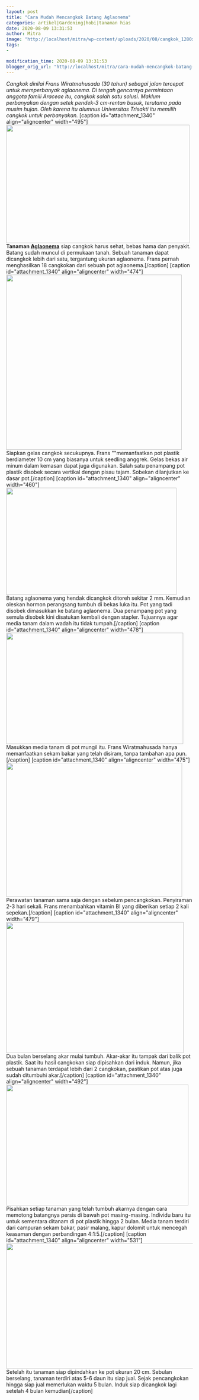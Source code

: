 ```yaml
---
layout: post
title: "Cara Mudah Mencangkok Batang Aglaonema"
categories: artikel|Gardening|hobi|tanaman hias
date: 2020-08-09 13:31:53
author: Mitra
image: "http://localhost/mitra/wp-content/uploads/2020/08/cangkok_1280x651.jpg"
tags:
- 

modification_time: 2020-08-09 13:31:53
blogger_orig_url: "http://localhost/mitra/cara-mudah-mencangkok-batang-aglaonema.html"
---
```


<em>Cangkok dinilai Frans Wiratmahusada (30 tahun) sebagai jalan tercepat untuk memperbanyak aglaonema. Di tengah gencarnya permintaan anggota famili Araceae itu, cangkok salah satu solusi. Maklum perbanyakan dengan setek pendek-3 cm-rentan busuk, terutama pada musim hujan. Oleh karena itu alumnus Universitas Trisakti itu memilih cangkok untuk perbanyakan.</em>
[caption id="attachment_1340" align="aligncenter" width="495"]<img class="wp-image-1340" src="http://127.0.0.1/mitra/wp-content/uploads/2020/08/cangkok_1243x800.jpg" alt="" width="495" height="318" /> <strong>Tanaman <a class="wpil_keyword_link " href="http://127.0.0.1/mitra/topik/aglaonema"  title="Aglaonema" data-wpil-keyword-link="linked">Aglaonema</a></strong> siap cangkok harus sehat, bebas hama dan penyakit. Batang sudah muncul di permukaan tanah. Sebuah tanaman dapat dicangkok lebih dari satu, tergantung ukuran aglaonema. Frans pernah menghasilkan 18 cangkokan dari sebuah pot aglaonema.[/caption]
[caption id="attachment_1340" align="aligncenter" width="474"]<img class="wp-image-1340 " src="http://127.0.0.1/mitra/wp-content/uploads/2020/08/cangkok_1243x800.jpg" alt="" width="474" height="471" /> Siapkan gelas cangkok secukupnya. Frans ""memanfaatkan pot plastik berdiameter 10 cm yang biasanya untuk seedling anggrek. Gelas bekas air minum dalam kemasan dapat juga digunakan. Salah satu penampang pot plastik disobek secara vertikal dengan pisau tajam. Sobekan dilanjutkan ke dasar pot.[/caption]
[caption id="attachment_1340" align="aligncenter" width="460"]<img class="wp-image-1340" src="http://127.0.0.1/mitra/wp-content/uploads/2020/08/cangkok_1243x800.jpg" alt="" width="460" height="288" /> Batang aglaonema yang hendak dicangkok ditoreh sekitar 2 mm. Kemudian oleskan hormon perangsang tumbuh di bekas luka itu. Pot yang tadi disobek dimasukkan ke batang aglaonema. Dua penampang pot yang semula disobek kini disatukan kembali dengan stapler. Tujuannya agar media tanam dalam wadah itu tidak tumpah.[/caption]
[caption id="attachment_1340" align="aligncenter" width="478"]<img class="wp-image-1340" src="http://127.0.0.1/mitra/wp-content/uploads/2020/08/cangkok_1243x800.jpg" alt="" width="478" height="299" /> Masukkan media tanam di pot mungil itu. Frans Wiratmahusada hanya memanfaatkan sekam bakar yang telah disiram, tanpa tambahan apa pun.[/caption]
[caption id="attachment_1340" align="aligncenter" width="475"]<img class="wp-image-1340 " src="http://127.0.0.1/mitra/wp-content/uploads/2020/08/cangkok_1243x800.jpg" alt="" width="475" height="360" /> Perawatan tanaman sama saja dengan sebelum pencangkokan. Penyiraman 2-3 hari sekali. Frans menambahkan vitamin BI yang diberikan setiap 2 kali sepekan.[/caption]
[caption id="attachment_1340" align="aligncenter" width="479"]<img class="wp-image-1340 " src="http://127.0.0.1/mitra/wp-content/uploads/2020/08/cangkok_1243x800.jpg" alt="" width="479" height="352" /> Dua bulan berselang akar mulai tumbuh. Akar-akar itu tampak dari balik pot plastik. Saat itu hasil cangkokan siap dipisahkan dari induk. Namun, jika sebuah tanaman terdapat lebih dari 2 cangkokan, pastikan pot atas juga sudah ditumbuhi akar.[/caption]
[caption id="attachment_1340" align="aligncenter" width="492"]<img class="wp-image-1340 " src="http://127.0.0.1/mitra/wp-content/uploads/2020/08/cangkok_1243x800.jpg" alt="" width="492" height="325" /> Pisahkan setiap tanaman yang telah tumbuh akarnya dengan cara memotong batangnya persis di bawah pot masing-masing. Individu baru itu untuk sementara ditanam di pot plastik hingga 2 bulan. Media tanam terdiri dari campuran sekam bakar, pasir malang, kapur dolomit untuk mencegah keasaman dengan perbandingan 4:1:5.[/caption]
[caption id="attachment_1340" align="aligncenter" width="531"]<img class="wp-image-1340" src="http://127.0.0.1/mitra/wp-content/uploads/2020/08/cangkok_1243x800.jpg" alt="" width="531" height="337" /> Setelah itu tanaman siap dipindahkan ke pot ukuran 20 cm. Sebulan berselang, tanaman terdiri atas 5-6 daun itu siap jual. Sejak pencangkokan hingga siap jual memerlukan waktu 5 bulan. Induk siap dicangkok lagi setelah 4 bulan kemudian[/caption]
